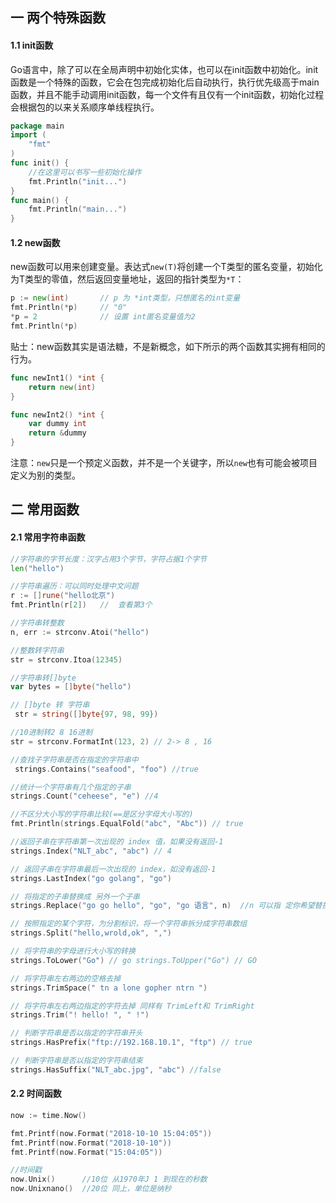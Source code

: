 ## 一 两个特殊函数

#### 1.1 init函数

Go语言中，除了可以在全局声明中初始化实体，也可以在init函数中初始化。init函数是一个特殊的函数，它会在包完成初始化后自动执行，执行优先级高于main函数，并且不能手动调用init函数，每一个文件有且仅有一个init函数，初始化过程会根据包的以来关系顺序单线程执行。
```go
package main
import (
	"fmt"
)
func init() {
	//在这里可以书写一些初始化操作
	fmt.Println("init...")
}
func main() {
	fmt.Println("main...")
}
```

#### 1.2 new函数

new函数可以用来创建变量。表达式`new(T)`将创建一个T类型的匿名变量，初始化为T类型的零值，然后返回变量地址，返回的指针类型为`*T`：

```go
p := new(int)		// p 为 *int类型，只想匿名的int变量
fmt.Println(*p)		// "0"
*p = 2				// 设置 int匿名变量值为2
fmt.Println(*p)
```

贴士：new函数其实是语法糖，不是新概念，如下所示的两个函数其实拥有相同的行为。
```go
func newInt1() *int {
	return new(int)
}

func newInt2() *int {
	var dummy int
	return &dummy
}
```

注意：`new`只是一个预定义函数，并不是一个关键字，所以`new`也有可能会被项目定义为别的类型。

## 二 常用函数

#### 2.1 常用字符串函数
```go
//字符串的字节长度：汉字占用3个字节，字符占据1个字节
len("hello")

//字符串遍历：可以同时处理中文问题
r := []rune("hello北京")
fmt.Println(r[2])	//	查看第3个

//字符串转整数
n, err := strconv.Atoi("hello")

//整数转字符串
str = strconv.Itoa(12345)

//字符串转[]byte
var bytes = []byte("hello")

// []byte 转 字符串
 str = string([]byte{97, 98, 99})

//10进制转2 8 16进制
str = strconv.FormatInt(123, 2) // 2-> 8 , 16

//查找子字符串是否在指定的字符串中
 strings.Contains("seafood", "foo") //true

//统计一个字符串有几个指定的子串
strings.Count("ceheese", "e") //4

//不区分大小写的字符串比较(==是区分字母大小写的)
fmt.Println(strings.EqualFold("abc", "Abc")) // true

//返回子串在字符串第一次出现的 index 值，如果没有返回-1
strings.Index("NLT_abc", "abc") // 4

// 返回子串在字符串最后一次出现的 index，如没有返回-1
strings.LastIndex("go golang", "go")

// 将指定的子串替换成 另外一个子串
strings.Replace("go go hello", "go", "go 语言", n)  //n 可以指 定你希望替换几个，如果 n=-1 表示全部替换

// 按照指定的某个字符，为分割标识，将一个字符串拆分成字符串数组
strings.Split("hello,wrold,ok", ",")

// 将字符串的字母进行大小写的转换
strings.ToLower("Go") // go strings.ToUpper("Go") // GO

// 将字符串左右两边的空格去掉
strings.TrimSpace(" tn a lone gopher ntrn ")

// 将字符串左右两边指定的字符去掉 同样有 TrimLeft和 TrimRight
strings.Trim("! hello! ", " !")

// 判断字符串是否以指定的字符串开头
strings.HasPrefix("ftp://192.168.10.1", "ftp") // true

// 判断字符串是否以指定的字符串结束
strings.HasSuffix("NLT_abc.jpg", "abc") //false
```

#### 2.2 时间函数

```go
now := time.Now()

fmt.Printf(now.Format("2018-10-10 15:04:05"))
fmt.Printf(now.Format("2018-10-10"))
fmt.Printf(now.Format("15:04:05"))

//时间戳
now.Unix()		//10位 从1970年J 1 到现在的秒数
now.Unixnano()	//20位 同上，单位是纳秒
```